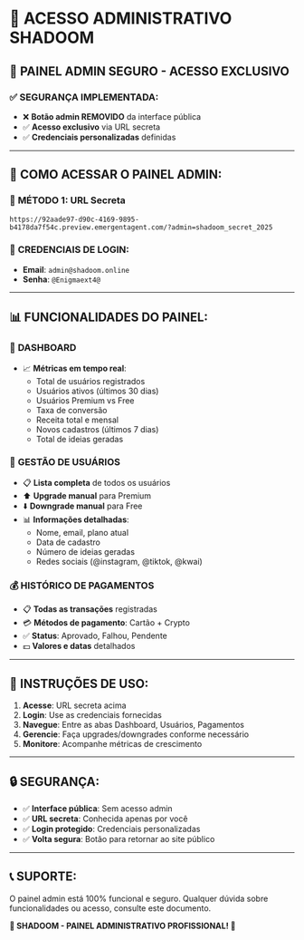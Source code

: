 # 🔐 ACESSO ADMINISTRATIVO SHADOOM

## 🎯 PAINEL ADMIN SEGURO - ACESSO EXCLUSIVO

### ✅ SEGURANÇA IMPLEMENTADA:
- ❌ **Botão admin REMOVIDO** da interface pública
- ✅ **Acesso exclusivo** via URL secreta
- ✅ **Credenciais personalizadas** definidas

---

## 🔑 COMO ACESSAR O PAINEL ADMIN:

### 📱 **MÉTODO 1: URL Secreta**
```
https://92aade97-d90c-4169-9895-b4178da7f54c.preview.emergentagent.com/?admin=shadoom_secret_2025
```

### 🔐 **CREDENCIAIS DE LOGIN:**
- **Email**: `admin@shadoom.online`
- **Senha**: `@Enigmaext4@`

---

## 📊 FUNCIONALIDADES DO PAINEL:

### 🎯 **DASHBOARD**
- 📈 **Métricas em tempo real**:
  - Total de usuários registrados
  - Usuários ativos (últimos 30 dias)
  - Usuários Premium vs Free
  - Taxa de conversão
  - Receita total e mensal
  - Novos cadastros (últimos 7 dias)
  - Total de ideias geradas

### 👥 **GESTÃO DE USUÁRIOS**
- 📋 **Lista completa** de todos os usuários
- ⬆️ **Upgrade manual** para Premium
- ⬇️ **Downgrade manual** para Free
- 📊 **Informações detalhadas**:
  - Nome, email, plano atual
  - Data de cadastro
  - Número de ideias geradas
  - Redes sociais (@instagram, @tiktok, @kwai)

### 💰 **HISTÓRICO DE PAGAMENTOS**
- 📋 **Todas as transações** registradas
- 💳 **Métodos de pagamento**: Cartão + Crypto
- ✅ **Status**: Aprovado, Falhou, Pendente
- 💵 **Valores e datas** detalhados

---

## 🚀 INSTRUÇÕES DE USO:

1. **Acesse**: URL secreta acima
2. **Login**: Use as credenciais fornecidas
3. **Navegue**: Entre as abas Dashboard, Usuários, Pagamentos
4. **Gerencie**: Faça upgrades/downgrades conforme necessário
5. **Monitore**: Acompanhe métricas de crescimento

---

## 🔒 SEGURANÇA:

- ✅ **Interface pública**: Sem acesso admin
- ✅ **URL secreta**: Conhecida apenas por você
- ✅ **Login protegido**: Credenciais personalizadas
- ✅ **Volta segura**: Botão para retornar ao site público

---

## 📞 SUPORTE:

O painel admin está 100% funcional e seguro. Qualquer dúvida sobre funcionalidades ou acesso, consulte este documento.

**🎉 SHADOOM - PAINEL ADMINISTRATIVO PROFISSIONAL! 🚀**